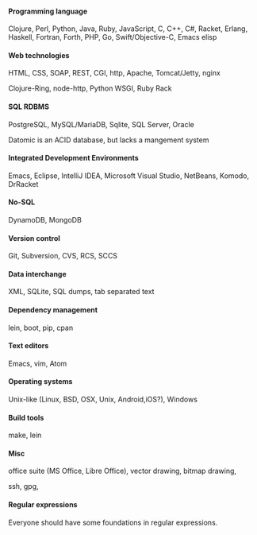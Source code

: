
#### Programming language

Clojure, Perl, Python, Java, Ruby, JavaScript, C, C++, C#, Racket, Erlang, Haskell, Fortran, Forth, PHP, Go, Swift/Objective-C, Emacs elisp

#### Web technologies

HTML, CSS, SOAP, REST, CGI, http, Apache, Tomcat/Jetty, nginx

Clojure-Ring, node-http, Python WSGI, Ruby Rack

#### SQL RDBMS

PostgreSQL, MySQL/MariaDB, Sqlite, SQL Server, Oracle

Datomic is an ACID database, but lacks a mangement system

#### Integrated Development Environments

Emacs, Eclipse, IntelliJ IDEA, Microsoft Visual Studio, NetBeans, Komodo, DrRacket

#### No-SQL

DynamoDB, MongoDB

#### Version control

Git, Subversion, CVS, RCS, SCCS

#### Data interchange

XML, SQLite, SQL dumps, tab separated text

#### Dependency management

lein, boot, pip, cpan

#### Text editors

Emacs, vim, Atom

#### Operating systems

Unix-like (Linux, BSD, OSX, Unix, Android,iOS?), Windows

#### Build tools

make, lein

#### Misc

office suite (MS Office, Libre Office), vector drawing, bitmap drawing,

ssh, gpg,

#### Regular expressions

Everyone should have some foundations in regular expressions.

